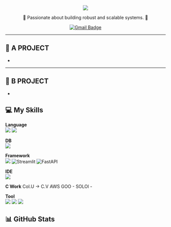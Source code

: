 <div align="center">

<img src="https://capsule-render.vercel.app/api?type=waving&color=auto&height=180&section=header&text=Sarah&fontSize=40" />

🌱 
Passionate about building robust and scalable systems. 🚀

[![Gmail Badge](https://img.shields.io/badge/Gmail-yellow?style=flat-square&logo=Gmail&logoColor=white&link=mailto:cs20250201@gmail.com)](mailto:cs20250201@gmail.com)

</div>

---

## 🚀 A PROJECT

- 
---

## 🍏 B PROJECT

-


## 💻 My Skills

**Language**  
<img src="https://img.shields.io/badge/Dart-0175C2?style=for-the-badge&logo=dart&logoColor=white"/>
<img src="https://img.shields.io/badge/Python-3776AB?style=for-the-badge&logo=python&logoColor=white"/>

**DB**  
<img src="https://img.shields.io/badge/SQL-4169E1?style=for-the-badge&logo=postgresql&logoColor=white"/>

**Framework**  
<img src="https://img.shields.io/badge/Flutter-02569B?style=for-the-badge&logo=flutter&logoColor=white"/>
![Streamlit](https://img.shields.io/badge/Streamlit-FF4B4B?style=for-the-badge&logo=streamlit&logoColor=white)
![FastAPI](https://img.shields.io/badge/FastAPI-009688?style=for-the-badge&logo=fastapi&logoColor=white)


**IDE**  
<img src="https://img.shields.io/badge/VSCode-007ACC?style=for-the-badge&logo=visualstudiocode&logoColor=white"/>


**C Work**
Col.U -> C.V 
AWS 
GOO - 
SOLOl -




**Tool**  
<img src="https://img.shields.io/badge/Git-F05032?style=for-the-badge&logo=git&logoColor=white"/>
<img src="https://img.shields.io/badge/GitHub-181717?style=for-the-badge&logo=github&logoColor=white"/>
<img src="https://img.shields.io/badge/Figma-F24E1E?style=for-the-badge&logo=figma&logoColor=white"/>


## 📊 GitHub Stats


